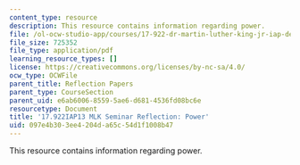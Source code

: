 ```yaml
---
content_type: resource
description: This resource contains information regarding power.
file: /ol-ocw-studio-app/courses/17-922-dr-martin-luther-king-jr-iap-design-seminar-january-iap-2013/097e4b303ee4204da65c54d1f1008b47_MIT17_922IAP13_RefPapr4D.pdf
file_size: 725352
file_type: application/pdf
learning_resource_types: []
license: https://creativecommons.org/licenses/by-nc-sa/4.0/
ocw_type: OCWFile
parent_title: Reflection Papers
parent_type: CourseSection
parent_uid: e6ab6006-8559-5ae6-d681-4536fd08bc6e
resourcetype: Document
title: '17.922IAP13 MLK Seminar Reflection: Power'
uid: 097e4b30-3ee4-204d-a65c-54d1f1008b47
---
```

This resource contains information regarding power.